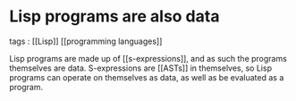 # Lisp programs are also data

tags
: [[Lisp]] [[programming languages]]

Lisp programs are made up of [[s-expressions]], and as such the programs themselves are data. S-expressions are [[ASTs]] in themselves, so Lisp programs can operate on themselves as data, as well as be evaluated as a program.

